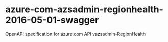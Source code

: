 # azure-com-azsadmin-regionhealth-2016-05-01-swagger
OpenAPI specification for azure.com API vazsadmin-RegionHealth
